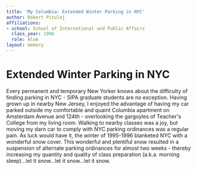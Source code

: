 ```yaml
---
title: 'My Columbia: Extended Winter Parking in NYC'
author: Robert Pitulej
affiliations:
- school: School of International and Public Affairs
  class_year: 1996
  role: Alum
layout: memory
---
```


# Extended Winter Parking in NYC

Every permanent and temporary New Yorker knows about the difficulty of finding parking in NYC - SIPA graduate students are no exception.  Having grown up in nearby New Jersey, I enjoyed the advantage of having my car parked outside my comfortable and quaint Columbia apartment on Amsterdam Avenue and 124th - overlooking the gargoyles of Teacher's College from my living room.  Walking to nearby classes was a joy, but moving my darn car to comply with NYC parking ordinances was a regular pain.  As luck would have it, the winter of 1995-1996 blanketed NYC with a wonderful snow cover. This wonderful and plentiful snow resulted in a suspension of alternate parking ordinances for almost two weeks - thereby increasing my quantity and quality of class preparation (a.k.a. morning sleep)...let it snow...let it snow...let it snow.

